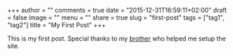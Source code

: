 +++
author = ""
comments = true
date = "2015-12-31T16:59:11+02:00"
draft = false
image = ""
menu = ""
share = true
slug = "first-post"
tags = ["tag1", "tag2"]
title = "My First Post"
+++

This is my first post. Special thanks to my [brother](https://github.com/jrusev)
who helped me setup the site.

